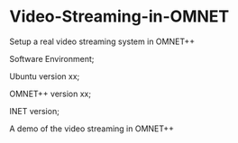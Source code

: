 # Video-Streaming-in-OMNET
Setup a real video streaming system in OMNET++

Software Environment;

Ubuntu version xx;

OMNET++ version xx;

INET version;

A demo of the video streaming in OMNET++
